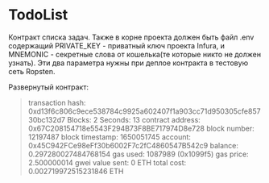 # TodoList

Контракт списка задач.
Также в корне проекта должен быть файл .env содержащий PRIVATE_KEY - приватный ключ проекта Infura, и MNEMONIC - секретные слова от кошелька(те которые никто не должен узнать).
Эти два параметра нужны при деплое контракта в тестовую сеть Ropsten.

Развернутый контракт:
   > transaction hash:    0xd13f6c806c9ece538784c9925a602407f1a903cc71d950305cfe85730bc132d7
   > Blocks: 2            Seconds: 13
   > contract address:    0x67C208154718e5543F294B73F8BE717974D8e728
   > block number:        12197487
   > block timestamp:     1650051745
   > account:             0x45C942FCe98eFf30b6002F7c2fC4860547B542c9
   > balance:             0.297280027484768154
   > gas used:            1087989 (0x1099f5)
   > gas price:           2.500000014 gwei
   > value sent:          0 ETH
   > total cost:          0.002719972515231846 ETH
